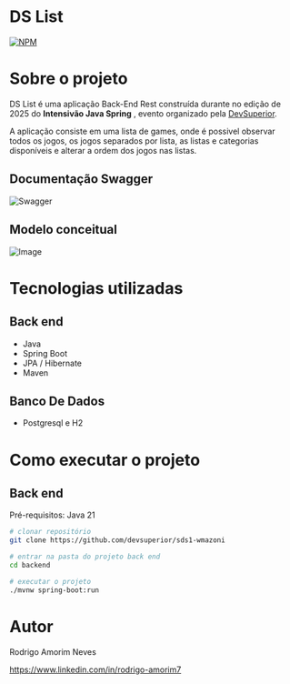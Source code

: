 # DS List 
[![NPM](https://img.shields.io/npm/l/react)](https://github.com/AmorimRodrigoo/dslist/blob/main/LICENSE) 

# Sobre o projeto



DS List é uma aplicação Back-End Rest construída durante no edição de 2025  do **Intensivão Java Spring** , evento organizado pela [DevSuperior](https://devsuperior.com "Site da DevSuperior").

A aplicação consiste em uma lista de games, onde é possivel observar todos os jogos, os jogos separados por lista, as listas e categorias disponíveis e alterar a ordem dos jogos nas listas.

## Documentação Swagger

![Swagger](https://github.com/user-attachments/assets/2c6fbaf9-532b-49eb-9cb4-710af90d8937)

## Modelo conceitual
![Image](https://github.com/user-attachments/assets/a2f8cd63-96d2-4f0a-a1fa-6f2f3b700a2e)

# Tecnologias utilizadas
## Back end
- Java
- Spring Boot
- JPA / Hibernate
- Maven

## Banco De Dados
- Postgresql e H2

# Como executar o projeto

## Back end
Pré-requisitos: Java 21

```bash
# clonar repositório
git clone https://github.com/devsuperior/sds1-wmazoni

# entrar na pasta do projeto back end
cd backend

# executar o projeto
./mvnw spring-boot:run
```



# Autor

Rodrigo Amorim Neves

https://www.linkedin.com/in/rodrigo-amorim7

